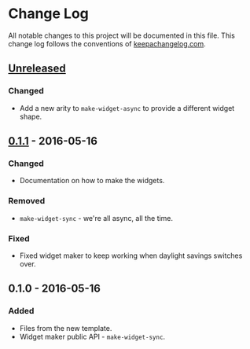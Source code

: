# Change Log
All notable changes to this project will be documented in this file. This change log follows the conventions of [keepachangelog.com](http://keepachangelog.com/).

## [Unreleased]
### Changed
- Add a new arity to `make-widget-async` to provide a different widget shape.

## [0.1.1] - 2016-05-16
### Changed
- Documentation on how to make the widgets.

### Removed
- `make-widget-sync` - we're all async, all the time.

### Fixed
- Fixed widget maker to keep working when daylight savings switches over.

## 0.1.0 - 2016-05-16
### Added
- Files from the new template.
- Widget maker public API - `make-widget-sync`.

[Unreleased]: https://github.com/your-name/rnntest/compare/0.1.1...HEAD
[0.1.1]: https://github.com/your-name/rnntest/compare/0.1.0...0.1.1
